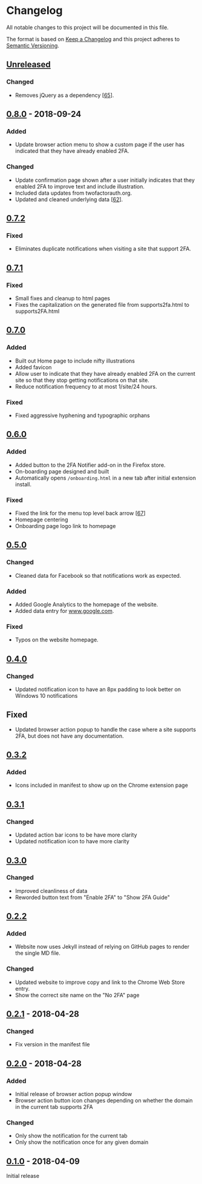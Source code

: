# Changelog
All notable changes to this project will be documented in this file.

The format is based on [Keep a Changelog](http://keepachangelog.com/en/1.0.0/)
and this project adheres to [Semantic Versioning](http://semver.org/spec/v2.0.0.html).

## [Unreleased]
### Changed
- Removes jQuery as a dependency [[65]].

## [0.8.0] - 2018-09-24
### Added
- Update browser action menu to show a custom
  page if the user has indicated that they have
  already enabled 2FA.

### Changed
- Update confirmation page shown after a user
  initially indicates that they enabled 2FA
  to improve text and include illustration.
- Included data updates from twofactorauth.org.
- Updated and cleaned underlying data [[62]].

## [0.7.2]
### Fixed
- Eliminates duplicate notifications when visiting
  a site that support 2FA.

## [0.7.1]
### Fixed
- Small fixes and cleanup to html pages
- Fixes the capitalization on the generated file
  from supports2fa.html to supports2FA.html

## [0.7.0]
### Added
- Built out Home page to include nifty illustrations 
- Added favicon
- Allow user to indicate that they have already enabled 2FA
  on the current site so that they stop getting notifications
  on that site.
- Reduce notification frequency to at most 1/site/24 hours.

### Fixed
- Fixed aggressive hyphening and typographic orphans

## [0.6.0]
### Added
- Added button to the 2FA Notifier add-on in the Firefox store.
- On-boarding page designed and built
- Automatically opens `/onboarding.html` in a new tab after initial extension install.

### Fixed
- Fixed the link for the menu top level back arrow [[67]]
- Homepage centering
- Onboarding page logo link to homepage

## [0.5.0]
### Changed
- Cleaned data for Facebook so that notifications work as expected. 

### Added
- Added Google Analytics to the homepage of the website.
- Added data entry for www.google.com.

### Fixed
- Typos on the website homepage.

## [0.4.0]
### Changed
- Updated notification icon to have an 8px padding to look better on Windows 10 notifications

## Fixed
- Updated browser action popup to handle the case where a site supports
  2FA, but does not have any documentation.

## [0.3.2]
### Added
- Icons included in manifest to show up on the Chrome extension page

## [0.3.1]
### Changed
- Updated action bar icons to be have more clarity
- Updated notification icon to have more clarity

## [0.3.0]
### Changed
- Improved cleanliness of data
- Reworded button text from "Enable 2FA" to "Show 2FA Guide"

## [0.2.2]
### Added
- Website now uses Jekyll instead of relying on
  GitHub pages to render the single MD file.
  
### Changed
- Updated website to improve copy and link to the
  Chrome Web Store entry.
- Show the correct site name on the "No 2FA" page

## [0.2.1] - 2018-04-28
### Changed
- Fix version in the manifest file

## [0.2.0] - 2018-04-28
### Added
- Initial release of browser action popup window
- Browser action button icon changes depending on
  whether the domain in the current tab supports 2FA

### Changed
- Only show the notification for the current tab
- Only show the notification once for any given domain

## [0.1.0] - 2018-04-09
Initial release

[Unreleased]: https://github.com/conorgil/2fa-notifier/compare/v0.8.0...HEAD
[0.8.0]: https://github.com/conorgil/2fa-notifier/compare/v0.7.2...v0.8.0
[0.7.2]: https://github.com/conorgil/2fa-notifier/compare/v0.7.1...v0.7.2
[0.7.1]: https://github.com/conorgil/2fa-notifier/compare/v0.7.0...v0.7.1
[0.7.0]: https://github.com/conorgil/2fa-notifier/compare/v0.6.0...v0.7.0
[0.6.0]: https://github.com/conorgil/2fa-notifier/compare/v0.5.0...v0.6.0
[0.5.0]: https://github.com/conorgil/2fa-notifier/compare/v0.4.0...v0.5.0
[0.4.0]: https://github.com/conorgil/2fa-notifier/compare/v0.3.2...v0.4.0
[0.3.2]: https://github.com/conorgil/2fa-notifier/compare/v0.3.1...v0.3.2
[0.3.1]: https://github.com/conorgil/2fa-notifier/compare/v0.3.0...v0.3.1
[0.3.0]: https://github.com/conorgil/2fa-notifier/compare/v0.2.2...v0.3.0
[0.2.2]: https://github.com/conorgil/2fa-notifier/compare/v0.2.1...v0.2.2
[0.2.1]: https://github.com/conorgil/2fa-notifier/compare/v0.2.0...v0.2.1
[0.2.0]: https://github.com/conorgil/2fa-notifier/compare/v0.1.0...v0.2.0
[0.1.0]: https://github.com/conorgil/2fa-notifier/releases/tag/v0.1.0

[62]: https://github.com/conorgil/2fa-notifier/issues/62
[65]: https://github.com/conorgil/2fa-notifier/issues/65
[67]: https://github.com/conorgil/2fa-notifier/issues/67